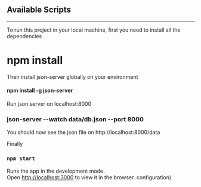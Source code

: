 ## Available Scripts
--------

To run this project in your local machine, first you need to install all the dependencies
# npm install 

Then install json-server globally on your environment
#### npm install -g json-server

Run json server on localhost:8000
### json-server --watch data/db.json --port 8000

You should now see the json file on http://localhost:8000/data

Finally
### `npm start`

Runs the app in the development mode.\
Open [http://localhost:3000](http://localhost:3000) to view it in the browser.
configuration)




